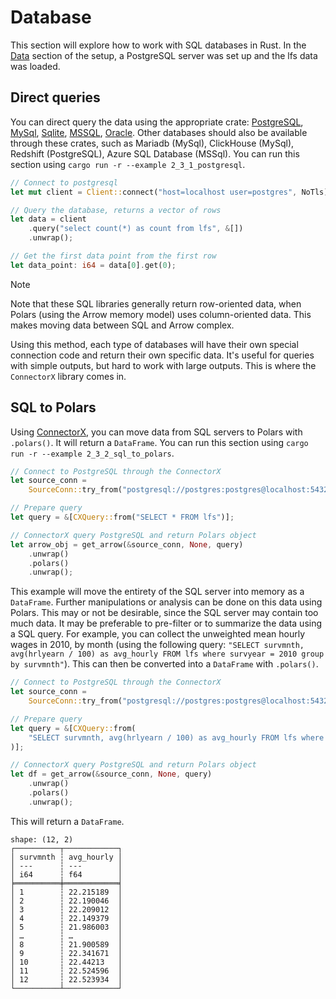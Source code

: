 # Database

This section will explore how to work with SQL databases in Rust. In the [Data]() section of the setup, a PostgreSQL server was set up and the lfs data was loaded.

## Direct queries

You can direct query the data using the appropriate crate: [PostgreSQL](https://docs.rs/postgres/latest/postgres/), [MySql](https://docs.rs/mysql_common/latest/mysql_common/), [Sqlite](https://docs.rs/rusqlite/0.32.1/rusqlite/), [MSSQL](https://crates.io/crates/tiberius), [Oracle](https://docs.rs/tiberius/0.12.3/tiberius/). Other databases should also be available through these crates, such as Mariadb (MySql), ClickHouse (MySql), Redshift (PostgreSQL), Azure SQL Database (MSSql). You can run this section using `cargo run -r --example 2_3_1_postgresql`. 

```Rust
// Connect to postgresql
let mut client = Client::connect("host=localhost user=postgres", NoTls).unwrap();

// Query the database, returns a vector of rows
let data = client
    .query("select count(*) as count from lfs", &[])
    .unwrap();

// Get the first data point from the first row
let data_point: i64 = data[0].get(0);
```

> [!NOTE]
> Note that these SQL libraries generally return row-oriented data, when Polars (using the Arrow memory model) uses column-oriented data. This makes moving data between SQL and Arrow complex.

Using this method, each type of databases will have their own special connection code and return their own specific data. It's useful for queries with simple outputs, but hard to work with large outputs. This is where the `ConnectorX` library comes in.

## SQL to Polars

Using [ConnectorX](https://github.com/sfu-db/connector-x), you can move data from SQL servers to Polars with `.polars()`. It will return a `DataFrame`. You can run this section using `cargo run -r --example 2_3_2_sql_to_polars`.

```Rust
// Connect to PostgreSQL through the ConnectorX
let source_conn =
    SourceConn::try_from("postgresql://postgres:postgres@localhost:5432").unwrap();

// Prepare query
let query = &[CXQuery::from("SELECT * FROM lfs")];

// ConnectorX query PostgreSQL and return Polars object
let arrow_obj = get_arrow(&source_conn, None, query)
    .unwrap()
    .polars()
    .unwrap();
```

This example will move the entirety of the SQL server into memory as a `DataFrame`. Further manipulations or analysis can be done on this data using Polars. This may or not be desirable, since the SQL server may contain too much data. It may be preferable to pre-filter or to summarize the data using a SQL query. For example, you can collect the unweighted mean hourly wages in 2010, by month (using the following query: `"SELECT survmnth, avg(hrlyearn / 100) as avg_hourly FROM lfs where survyear = 2010 group by survmnth"`). This can then be converted into a `DataFrame` with `.polars()`.

```Rust
// Connect to PostgreSQL through the ConnectorX
let source_conn =
    SourceConn::try_from("postgresql://postgres:postgres@localhost:5432").unwrap();

// Prepare query
let query = &[CXQuery::from(
    "SELECT survmnth, avg(hrlyearn / 100) as avg_hourly FROM lfs where survyear = 2010 group by survmnth",
)];

// ConnectorX query PostgreSQL and return Polars object
let df = get_arrow(&source_conn, None, query)
    .unwrap()
    .polars()
    .unwrap();
```

This will return a `DataFrame`.

```
shape: (12, 2)
┌──────────┬────────────┐
│ survmnth ┆ avg_hourly │
│ ---      ┆ ---        │
│ i64      ┆ f64        │
╞══════════╪════════════╡
│ 1        ┆ 22.215189  │
│ 2        ┆ 22.190046  │
│ 3        ┆ 22.209012  │
│ 4        ┆ 22.149379  │
│ 5        ┆ 21.986003  │
│ …        ┆ …          │
│ 8        ┆ 21.900589  │
│ 9        ┆ 22.341671  │
│ 10       ┆ 22.44213   │
│ 11       ┆ 22.524596  │
│ 12       ┆ 22.523934  │
└──────────┴────────────┘
```